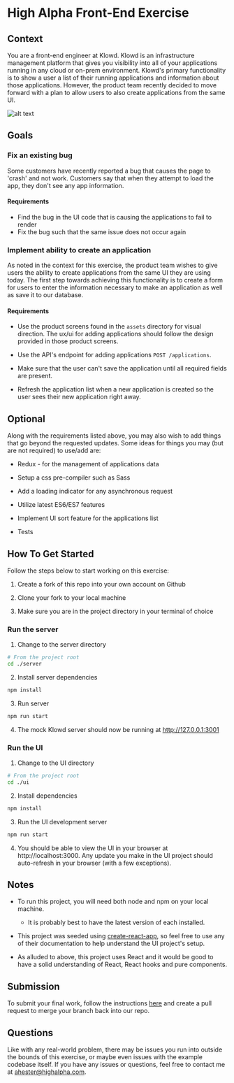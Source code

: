 # High Alpha Front-End Exercise

## Context

You are a front-end engineer at Klowd. Klowd is an infrastructure management platform that gives you visibility into all of your applications running in any cloud or on-prem environment. Klowd's primary functionality is to show a user a list of their running applications and information about those applications. However, the product team recently decided to move forward with a plan to allow users to also create applications from the same UI.

![alt text](https://raw.githubusercontent.com/highalpha/frontend-exercise/master/assets/product_screen_1.png "Exercise")

## Goals

### Fix an existing bug

Some customers have recently reported a bug that causes the page to 'crash' and not work. Customers say that when they attempt to load the app, they don't see any app information.

#### Requirements

- Find the bug in the UI code that is causing the applications to fail to render
- Fix the bug such that the same issue does not occur again

### Implement ability to create an application

As noted in the context for this exercise, the product team wishes to give users the ability to create applications from the same UI they are using today. The first step towards achieving this functionality is to create a form for users to enter the information necessary to make an application as well as save it to our database.

#### Requirements

- Use the product screens found in the `assets` directory for visual direction. The ux/ui for adding applications should follow the design provided in those product screens.

- Use the API's endpoint for adding applications `POST /applications`.

- Make sure that the user can't save the application until all required fields are present.

- Refresh the application list when a new application is created so the user sees their new application right away.

## Optional

Along with the requirements listed above, you may also wish to add things that go beyond the requested updates. Some ideas for things you may (but are not required) to use/add are:

- Redux - for the management of applications data

- Setup a css pre-compiler such as Sass

- Add a loading indicator for any asynchronous request

- Utilize latest ES6/ES7 features

- Implement UI sort feature for the applications list

- Tests

## How To Get Started

Follow the steps below to start working on this exercise:

1. Create a fork of this repo into your own account on Github

2. Clone your fork to your local machine

3. Make sure you are in the project directory in your terminal of choice

### Run the server

1. Change to the server directory

```bash
# From the project root
cd ./server
```

2. Install server dependencies

```bash
npm install
```

3. Run server

```bash
npm run start
```

4. The mock Klowd server should now be running at http://127.0.0.1:3001

### Run the UI

1. Change to the UI directory

```bash
# From the project root
cd ./ui
```

2. Install dependencies

```bash
npm install
```

3. Run the UI development server
```bash
npm run start
```

4. You should be able to view the UI in your browser at http://localhost:3000. Any update you make in the UI project should auto-refresh in your browser (with a few exceptions).

## Notes

- To run this project, you will need both node and npm on your local machine.
  - It is probably best to have the latest version of each installed.

- This project was seeded using [create-react-app](https://github.com/facebook/create-react-app), so feel free to use any of their documentation to help understand the UI project's setup.

- As alluded to above, this project uses React and it would be good to have a solid understanding of React, React hooks and pure components.

## Submission

To submit your final work, follow the instructions [here](https://gist.github.com/Chaser324/ce0505fbed06b947d962#submitting) and create a pull request to merge your branch back into our repo.

## Questions

Like with any real-world problem, there may be issues you run into outside the bounds of this exercise, or maybe even issues with the example codebase itself. If you have any issues or questions, feel free to contact me at ahester@highalpha.com.
